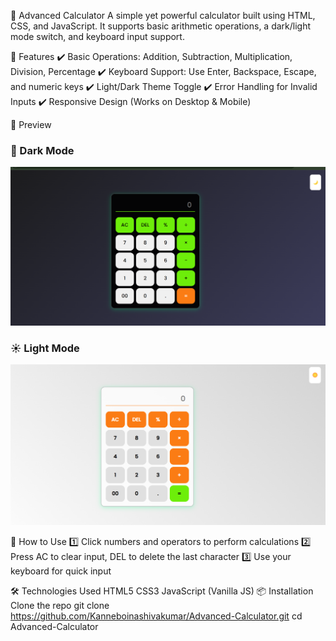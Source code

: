 🧮 Advanced Calculator
A simple yet powerful calculator built using HTML, CSS, and JavaScript. It supports basic arithmetic operations, a dark/light mode switch, and keyboard input support.

🚀 Features
✔️ Basic Operations: Addition, Subtraction, Multiplication, Division, Percentage
✔️ Keyboard Support: Use Enter, Backspace, Escape, and numeric keys
✔️ Light/Dark Theme Toggle
✔️ Error Handling for Invalid Inputs
✔️ Responsive Design (Works on Desktop & Mobile)

📸 Preview
### 🌙 Dark Mode  
![Dark Mode](assets/screenshot1.png)  

### ☀️ Light Mode  
![Light Mode](assets/screenshot2.png)  

🚀 How to Use
1️⃣ Click numbers and operators to perform calculations
2️⃣ Press AC to clear input, DEL to delete the last character
3️⃣ Use your keyboard for quick input

🛠️ Technologies Used
HTML5
CSS3
JavaScript (Vanilla JS)
📦 Installation
Clone the repo
git clone https://github.com/Kanneboinashivakumar/Advanced-Calculator.git
cd Advanced-Calculator
